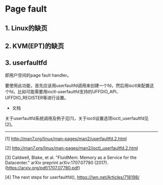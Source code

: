 # Page fault

## 1. Linux的缺页


## 2. KVM(EPT)的缺页


## 3. userfaultfd

即用户空间的page fault handler。

要使用此功能，首先应该用userfaultfd调用来创建一个fd，然后用ioctl来配置这个fd，比如可能需要用ioctl-userfaultfd支持的UFFDIO_API、UFFDIO_REGISTER等进行设置。

* 文档

关于userfaultfd系统调用及例子见[1]，关于ioctl设置选项ioctl_userfaultfd见[2]。

---
[1] http://man7.org/linux/man-pages/man2/userfaultfd.2.html

[2] http://man7.org/linux/man-pages/man2/ioctl_userfaultfd.2.html

[3] Caldwell, Blake, et al. "FluidMem: Memory as a Service for the Datacenter." arXiv preprint arXiv:1707.07780 (2017). (https://arxiv.org/pdf/1707.07780.pdf)

[4] The next steps for userfaultfd(), https://lwn.net/Articles/718198/
